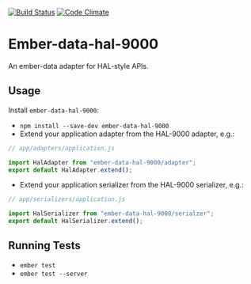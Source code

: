 [![Build
Status](https://travis-ci.org/201-created/ember-data-hal-9000.svg?branch=master)](https://travis-ci.org/201-created/ember-data-hal-9000)
[![Code Climate](https://codeclimate.com/github/201-created/ember-data-hal-9000/badges/gpa.svg)](https://codeclimate.com/github/201-created/ember-data-hal-9000)

# Ember-data-hal-9000

An ember-data adapter for HAL-style APIs.

## Usage

Install `ember-data-hal-9000`:

 * `npm install --save-dev ember-data-hal-9000`
 * Extend your application adapter from the HAL-9000 adapter, e.g.:

```javascript
// app/adapters/application.js

import HalAdapter from "ember-data-hal-9000/adapter";
export default HalAdapter.extend();
```

 * Extend your application serializer from the HAL-9000 serializer, e.g.:

```javascript
// app/serializers/application.js

import HalSerializer from "ember-data-hal-9000/serialzer";
export default HalSerializer.extend();
```

## Running Tests

* `ember test`
* `ember test --server`
